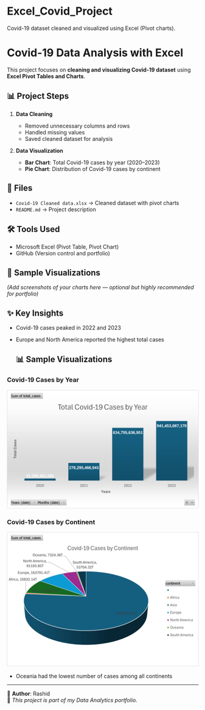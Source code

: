 # Excel_Covid_Project
Covid-19 dataset cleaned and visualized using Excel (Pivot charts).
# Covid-19 Data Analysis with Excel  

This project focuses on **cleaning and visualizing Covid-19 dataset** using **Excel Pivot Tables and Charts**.  

## 📊 Project Steps  
1. **Data Cleaning**  
   - Removed unnecessary columns and rows  
   - Handled missing values  
   - Saved cleaned dataset for analysis  

2. **Data Visualization**  
   - **Bar Chart**: Total Covid-19 cases by year (2020–2023)  
   - **Pie Chart**: Distribution of Covid-19 cases by continent  

## 📁 Files  
- `Covid-19 Cleaned data.xlsx` → Cleaned dataset with pivot charts  
- `README.md` → Project description  

## 🛠️ Tools Used  
- Microsoft Excel (Pivot Table, Pivot Chart)  
- GitHub (Version control and portfolio)  

## 📸 Sample Visualizations  
*(Add screenshots of your charts here — optional but highly recommended for portfolio)*  

## ✨ Key Insights  
- Covid-19 cases peaked in 2022 and 2023  
- Europe and North America reported the highest total cases

  ## 📊 Sample Visualizations

### Covid-19 Cases by Year
![Covid Cases by Year](covid_cases_by_year.jpg)

### Covid-19 Cases by Continent
![Covid Cases by Continent](covid_cases_by_continent.jpg)



- Oceania had the lowest number of cases among all continents  

---

👤 **Author**: Rashid  
🎯 *This project is part of my Data Analytics portfolio.*
